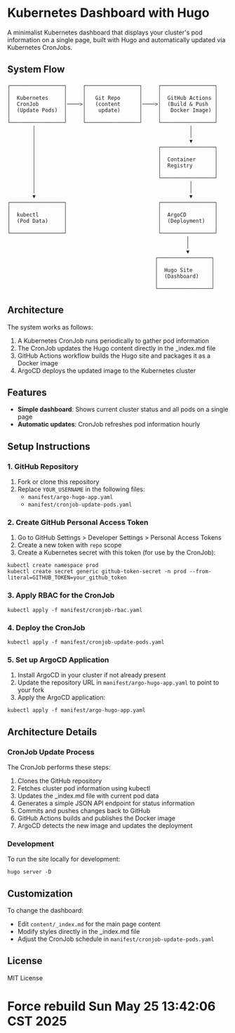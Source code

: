 # Kubernetes Dashboard with Hugo

A minimalist Kubernetes dashboard that displays your cluster's pod information on a single page, built with Hugo and automatically updated via Kubernetes CronJobs.

## System Flow

```
┌─────────────────┐     ┌─────────────────┐     ┌─────────────────┐
│                 │     │                 │     │                 │
│  Kubernetes     │     │   Git Repo      │     │  GitHub Actions │
│  CronJob        │────>│   (content      │────>│  (Build & Push  │
│  (Update Pods)  │     │    update)      │     │   Docker Image) │
│                 │     │                 │     │                 │
└─────────────────┘     └─────────────────┘     └─────────────────┘
        │                                                 │
        │                                                 │
        │                                                 ▼
        │                                       ┌─────────────────┐
        │                                       │                 │
        │                                       │  Container      │
        │                                       │  Registry       │
        │                                       │                 │
        │                                       └─────────────────┘
        │                                                 │
        │                                                 │
        ▼                                                 ▼
┌─────────────────┐                             ┌─────────────────┐
│                 │                             │                 │
│  kubectl        │                             │  ArgoCD         │
│  (Pod Data)     │                             │  (Deployment)   │
│                 │                             │                 │
└─────────────────┘                             └─────────────────┘
                                                         │
                                                         │
                                                         ▼
                                               ┌─────────────────┐
                                               │                 │
                                               │  Hugo Site      │
                                               │  (Dashboard)    │
                                               │                 │
                                               └─────────────────┘
```

## Architecture

The system works as follows:

1. A Kubernetes CronJob runs periodically to gather pod information
2. The CronJob updates the Hugo content directly in the _index.md file
3. GitHub Actions workflow builds the Hugo site and packages it as a Docker image
4. ArgoCD deploys the updated image to the Kubernetes cluster

## Features

- **Simple dashboard**: Shows current cluster status and all pods on a single page
- **Automatic updates**: CronJob refreshes pod information hourly

## Setup Instructions

### 1. GitHub Repository

1. Fork or clone this repository
2. Replace `YOUR_USERNAME` in the following files:
   - `manifest/argo-hugo-app.yaml` 
   - `manifest/cronjob-update-pods.yaml`

### 2. Create GitHub Personal Access Token

1. Go to GitHub Settings > Developer Settings > Personal Access Tokens
2. Create a new token with `repo` scope
3. Create a Kubernetes secret with this token (for use by the CronJob):

```shell
kubectl create namespace prod
kubectl create secret generic github-token-secret -n prod --from-literal=GITHUB_TOKEN=your_github_token
```

### 3. Apply RBAC for the CronJob

```shell
kubectl apply -f manifest/cronjob-rbac.yaml
```

### 4. Deploy the CronJob

```shell
kubectl apply -f manifest/cronjob-update-pods.yaml
```

### 5. Set up ArgoCD Application

1. Install ArgoCD in your cluster if not already present
2. Update the repository URL in `manifest/argo-hugo-app.yaml` to point to your fork
3. Apply the ArgoCD application:

```shell
kubectl apply -f manifest/argo-hugo-app.yaml
```

## Architecture Details

### CronJob Update Process

The CronJob performs these steps:
1. Clones the GitHub repository
2. Fetches cluster pod information using kubectl
3. Updates the _index.md file with current pod data
4. Generates a simple JSON API endpoint for status information
5. Commits and pushes changes back to GitHub
6. GitHub Actions builds and publishes the Docker image
7. ArgoCD detects the new image and updates the deployment

### Development

To run the site locally for development:

```shell
hugo server -D
```

## Customization

To change the dashboard:

- Edit `content/_index.md` for the main page content
- Modify styles directly in the _index.md file
- Adjust the CronJob schedule in `manifest/cronjob-update-pods.yaml`

## License

MIT License
# Force rebuild Sun May 25 13:42:06 CST 2025
